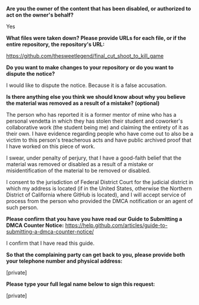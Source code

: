 **Are you the owner of the content that has been disabled, or authorized to act on the owner's behalf?**  

Yes

**What files were taken down? Please provide URLs for each file, or if the entire repository, the repository's URL:**  

https://github.com/thesweetlegend/final_cut_shoot_to_kill_game

**Do you want to make changes to your repository or do you want to dispute the notice?**  

I would like to dispute the notice. Because it is a false accusation.

**Is there anything else you think we should know about why you believe the material was removed as a result of a mistake? (optional)**  

The person who has reported it is a former mentor of mine who has a personal vendetta in which they has stolen their student and coworker's collaborative work (the student being me) and claiming the entirety of it as their own. I have evidence regarding people who have come out to also be a victim to this person's treacherous acts and have public archived proof that I have worked on this piece of work.

I swear, under penalty of perjury, that I have a good-faith belief that the material was removed or disabled as a result of a mistake or misidentification of the material to be removed or disabled.

I consent to the jurisdiction of Federal District Court for the judicial district in which my address is located (if in the United States, otherwise the Northern District of California where GitHub is located), and I will accept service of process from the person who provided the DMCA notification or an agent of such person.

**Please confirm that you have you have read our Guide to Submitting a DMCA Counter Notice:**  https://help.github.com/articles/guide-to-submitting-a-dmca-counter-notice/

I confirm that I have read this guide.

**So that the complaining party can get back to you, please provide both your telephone number and physical address:**  

[private]  

**Please type your full legal name below to sign this request:**  

[private]
